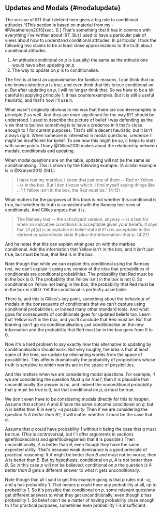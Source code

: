 ## Updates and Modals {#modalupdate}

The version of IRT that I defend here gives a big role to conditional attitudes.^[This section is based on material from my -@Weatherson2016[sect. 1].] That's something that it has in common with everything I've written about IRT. But I used to have a particular pair of views about how to understand conditional attitudes. In particular, I took the following two claims to be at least close approximations to the truth about conditional attitudes.

1. An attitude conditional on $p$ is (usually) the same as the attitude one would have after updating on $p$.
2. The way to update on $p$ is to conditionalise.

The first is at best an approximation for familiar reasons. I can think that no one knows whether $p$ is true, and even think that this is true conditional on $p$. But after updating on $p$, I will no longer think that. So we have to be a bit careful in applying principle 1; it has counterexamples. But it is still a useful heuristic, and that's how I'll use it.

What wasn't originally obvious to me was that there are counterexamples to principle 2 as well. And they are more significant for the way IRT should be understood. I used to describe the picture of belief I was defending as the view that to believe something is to have a credence in it that's close enough to 1 for current purposes. That's still a decent heuristic, but it isn't always right. When someone is interested in modal questions, credence 1 might be insufficient for belief. To see how this might be so, it helps to start with some points Thony @Gillies2010 makes about the relationship between modals, conditionals and updating. 

When modal questions are on the table, updating will not be the same as conditionalising. This is shown by the following example. (A similar example is in @Kratzer2012 [94].)

> I have lost my marbles. I know that just one of them -- Red or Yellow -- is in the box. But I don't know which. I find myself saying things like ..."If Yellow isn't in the box, the Red must be." (4:13)

What matters for the purposes of this book is not whether this conditional is true, but whether its truth is consistent with the Ramsey test view of conditionals. And Gillies argues that it is.

> The Ramsey test -- the schoolyard version, anyway -- is a test for when an indicative conditional is acceptable given your beliefs. It says that (if *p*)(*q*) is acceptable in belief state *B* iff *q* is acceptable in the derived or subordinate state *B*-plus-the-information-that-*p*. (4:27)

And he notes that this can explain what goes on with the marbles conditional. Add the information that Yellow isn't in the box, and it isn't just true, but must be true, that Red is in the box.

Note though that while we can explain this conditional using the Ramsey test, we can't explain it using any version of the idea that probabilities of conditionals are conditional probabilities. The probability that Red must be in the box is 0. The probability that Yellow isn't in the box is not 0. So conditional on Yellow not being in the box, the probability that Red must be in the box is still 0. Yet the conditional is perfectly assertable.

There is, and this is Gillies's key point, something about the behaviour of modals in the consequents of conditionals that we can't capture using conditional probabilities, or indeed many other standard tools. And what goes for consequents of conditionals goes for updated beliefs too. Learn that Yellow isn't in the box, and you'll conclude that Red must be. But that learning can't go via conditionalisation; just conditionalise on the new information and the probability that Red must be in the box goes from 0 to 0.

Now it's a hard problem to say exactly how this alternative to updating by conditionalisation should work. But very roughly, the idea is that at least some of the time, we update by eliminating worlds from the space of possibilities. This affects dramatically the probability of propositions whose truth is sensitive to which worlds are in the space of possibiilties.

And this matters when we are considering modal questions. For example, if we are considering the question _Must q be true?_, then it is plausible that unconditionally the answer is no, and indeed the unconditional probability that $q$ must be true is 0, but that conditional on $p$, $q$ must be true.

We don't even have to be considering modals directly for this to happen. Assume that actions $A$ and $B$ have the same outcome conditional on $q$, but $A$ is better than $B$ in every $\neg q$ possibility. Then if we are considering the question _Is A better than B?_, it will matter whether it must be the case that $q$.

Assume that $q$ could have probability 1 without it being the case that $q$ must be true. (This is controversial, but I'll offer arguments in sections \@ref(lockecoins) and \@ref(lockegames) that it is possible.) Then unconditionally, $A$ is better than $B$, even though they have the same expected utility. That's because weak dominance is a good principle of practical reasoning: If $A$ might be better than $B$ and must not be worse, then $A$ is better than $B$. But by hypothesis, conditional on $p$, $A$ is not better than $B$. So in this case $p$ will not be believed; conditional on $p$ the question _Is A better than B_ gets a different answer to what it gets unconditionally.

Note though that all I said to get this example going is that $p$ rules out $\neg q$, and $q$ has probability 1. That means $p$ could have any probability at all, up to probability 1. So it's possible that conditional on $p$, some relevant questions get different answers to what they get unconditionally, even though $p$ has probability 1. So belief can't be a matter of having probability close enough to 1 for practical purposes; sometimes even probability 1 is insufficient.
